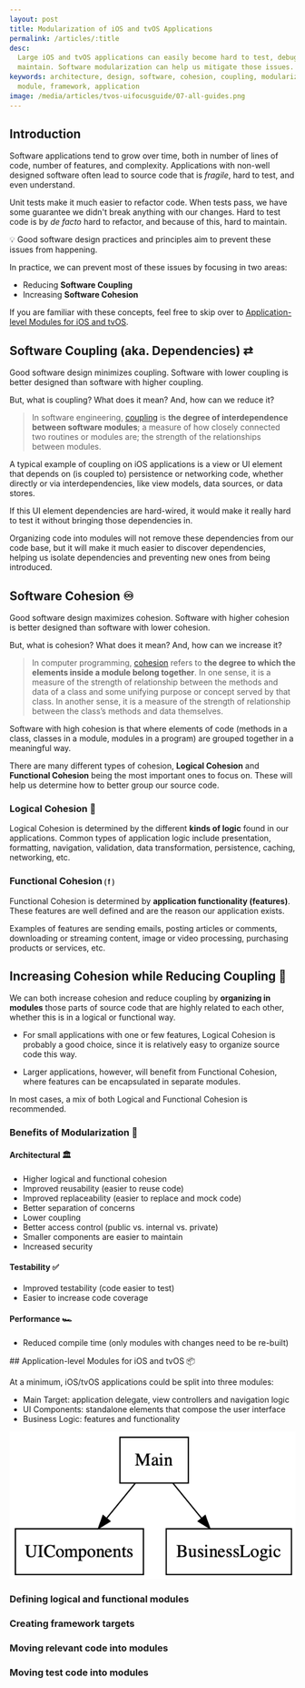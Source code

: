 ```yaml
---
layout: post
title: Modularization of iOS and tvOS Applications
permalink: /articles/:title
desc:
  Large iOS and tvOS applications can easily become hard to test, debug and
  maintain. Software modularization can help us mitigate those issues.
keywords: architecture, design, software, cohesion, coupling, modularization,
  module, framework, application
image: /media/articles/tvos-uifocusguide/07-all-guides.png
---
```


## Introduction

Software applications tend to grow over time, both in number of lines of code,
number of features, and complexity. Applications with non-well designed
software often lead to source code that is _fragile_, hard to test, and even
understand.

Unit tests make it much easier to refactor code. When tests pass, we have some
guarantee we didn't break anything with our changes. Hard to test code is by
_de facto_ hard to refactor, and because of this, hard to maintain.

💡 Good software design practices and principles aim to prevent these issues
from happening.

In practice, we can prevent most of these issues by focusing in two areas:

- Reducing **Software Coupling**
- Increasing **Software Cohesion**

If you are familiar with these concepts, feel free to skip over to
[Application-level Modules for iOS and tvOS](#application-level-modules).


## Software Coupling (aka. Dependencies) ⇄

Good software design minimizes coupling. Software with lower coupling
is better designed than software with higher coupling.

But, what is coupling? What does it mean? And, how can we reduce it?

> In software engineering, [coupling](coupling) is **the degree of
> interdependence between software modules**; a measure of how closely
> connected two routines or modules are; the strength of the relationships
> between modules.

A typical example of coupling on iOS applications is a view or UI element that
depends on (is coupled to) persistence or networking code, whether directly
or via interdependencies, like view models, data sources, or data stores.

If this UI element dependencies are hard-wired, it would make it really
hard to test it without bringing those dependencies in.

Organizing code into modules will not remove these dependencies from our code
base, but it will make it much easier to discover dependencies, helping us
isolate dependencies and preventing new ones from being introduced.


## Software Cohesion ♾

Good software design maximizes cohesion. Software with higher cohesion
is better designed than software with lower cohesion.

But, what is cohesion? What does it mean? And, how can we increase it?

> In computer programming, [cohesion](cohesion) refers to **the degree to
> which the elements inside a module belong together**. In one sense, it is
> a measure of the strength of relationship between the methods and data
> of a class and some unifying purpose or concept served by that class.
> In another sense, it is a measure of the strength of relationship between
> the class’s methods and data themselves.

Software with high cohesion is that where elements of code (methods in a class,
classes in a module, modules in a program) are grouped together in a meaningful
way.

There are many different types of cohesion, **Logical Cohesion** and
**Functional Cohesion** being the most important ones to focus on.
These will help us determine how to better group our source code.

### Logical Cohesion 🧮

Logical Cohesion is determined by the different **kinds of logic** found in
our applications. Common types of application logic include presentation,
formatting, navigation, validation, data transformation, persistence,
caching, networking, etc.

### Functional Cohesion ⒡

Functional Cohesion is determined by **application functionality (features)**.
These features are well defined and are the reason our application exists.

Examples of features are sending emails, posting articles or comments,
downloading or streaming content, image or video processing, purchasing
products or services, etc.


## Increasing Cohesion while Reducing Coupling 🤔

We can both increase cohesion and reduce coupling by **organizing in modules**
those parts of source code that are highly related to each other,
whether this is in a logical or functional way.

- For small applications with one or few features, Logical Cohesion is probably
  a good choice, since it is relatively easy to organize source code this way.

- Larger applications, however, will benefit from Functional Cohesion, where
  features can be encapsulated in separate modules.

In most cases, a mix of both Logical and Functional Cohesion is recommended.

### Benefits of Modularization 👏

#### Architectural 🏛
- Higher logical and functional cohesion
- Improved reusability (easier to reuse code)
- Improved replaceability (easier to replace and mock code)
- Better separation of concerns
- Lower coupling
- Better access control (public vs. internal vs. private)
- Smaller components are easier to maintain
- Increased security

#### Testability ✅
- Improved testability (code easier to test)
- Easier to increase code coverage

#### Performance 🏎
- Reduced compile time (only modules with changes need to be re-built)


<a name="application-level-modules" />
## Application-level Modules for iOS and tvOS 📦



At a minimum, iOS/tvOS applications could be split into three modules:
- Main Target: application delegate, view controllers and navigation logic
- UI Components: standalone elements that compose the user interface
- Business Logic: features and functionality

![Application Modules](/media/articles/modularization/application-modules.png)


### Defining logical and functional modules

### Creating framework targets

### Moving relevant code into modules

### Moving test code into modules


[coupling]: https://en.wikipedia.org/wiki/Coupling_(computer_programming)
[cohesion]: https://en.wikipedia.org/wiki/Cohesion_(computer_science)
